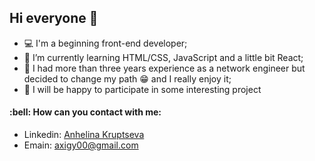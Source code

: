 <h2> Hi everyone 👋  </h2>
<ul>
  <li>💻 I'm a beginning front-end developer;  </li>
  <li>🌱 I’m currently learning HTML/CSS, JavaScript and a little bit React; </li>
  <li> 🤔 I had more than three years experience as a network engineer but decided to change my path 😁 and I really enjoy it; </li>
  <li> 👯 I will be happy to participate in some interesting project </li>
</ul>

<h4>:bell: How can you contact with me:</h4>
<ul>
  <li>Linkedin: <a href="https://www.linkedin.com/in/anhelina-kruptseva/" target="_blank">Anhelina Kruptseva</a></li>
  <li>Emain: <a href="mailto:axigy00@gmail.com"target="_blank">axigy00@gmail.com</a> </li>
</ul>
